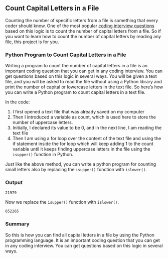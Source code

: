 ## Count Capital Letters in a File

Counting the number of specific letters from a file is something that every coder should know. One of the most popular [coding interview questions](https://thecleverprogrammer.com/2021/03/11/the-most-popular-coding-interview-questions-using-python/) based on this logic is to count the number of capital letters from a file. So if you want to learn how to count the number of capital letters by reading any file, this project is for you.

### Python Program to Count Capital Letters in a File

Writing a program to count the number of capital letters in a file is an important coding question that you can get in any coding interview. You can get questions based on this logic in several ways. You will be given a text file, and you will be asked to read the file without using a Python library and print the number of capital or lowercase letters in the text file. So here’s how you can write a Python program to count capital letters in a text file.

In the code:
 1. I first opened a text file that was already saved on my computer
 2. Then I introduced a variable as count, which is used here to store the number of uppercase letters. 
 3. Initially, I declared its value to be 0, and in the next line, I am reading the text file
 4. Then I am using a for loop over the content of the text file and using the if statement inside the for loop which will keep adding 1 to the count variable until it keeps finding uppercase letters in the file using the `isupper()` function in Python.

Just like the above method, you can write a python program for counting small letters also by replacing the `isupper()` function with `islower()`.

### Output

```
21979
```

Now we replace the `isupper()` function with `islower()`.

```
652265
```
### Summary

So this is how you can find all capital letters in a file by using the Python programming language. It is an important coding question that you can get in any coding interview. You can get questions based on this logic in several ways.